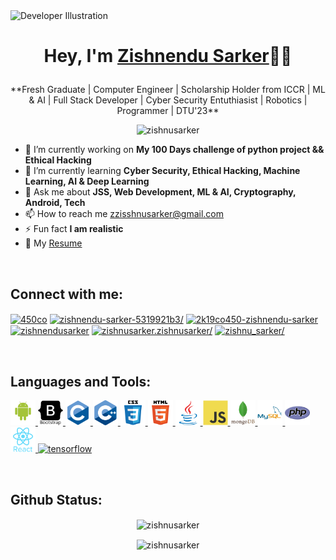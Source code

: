 <img width="100%" height="350" alt="Developer Illustration" src="https://media-exp2.licdn.com/dms/image/C5112AQF9a-hvzWn8uA/article-cover_image-shrink_600_2000/0/1574956586430?e=1663200000&v=beta&t=MC4wANQX8uIgE5pKU44_jzotKp80TV43db02OgUM6jE"/>
<br />


# <p align="center"> Hey, I'm [Zishnendu Sarker](https://zishnusarker.github.io/Portfolio/)👋🏻
<p align="center"> **Fresh Graduate | Computer Engineer | Scholarship Holder from ICCR | ML & AI | Full Stack Developer | Cyber Security Entuthiasist | Robotics | Programmer | DTU'23** </p>


<p align="center"> <img src="https://komarev.com/ghpvc/?username=zishnusarker&label=Profile%20views&color=0e75b6&style=flat" alt="zishnusarker" /> </p>

* 🔭 I’m currently working on **My 100 Days challenge of python project && Ethical Hacking**
* 🌱 I’m currently learning **Cyber Security, Ethical Hacking, Machine Learning, AI & Deep Learning**
* 💬 Ask me about **JSS, Web Development, ML & AI, Cryptography, Android, Tech**
* 📫 How to reach me [zzisshnusarker@gmail.com](mailto:zzisshnusarker@gmail.]com)
* ⚡ Fun fact **I am realistic**
* 🧾 My [Resume](https://drive.google.com/file/d/1zcNiJSnGaEBXvjvkqaGHp4zb34YXTbQD/view?usp=sharing)


<br />

## Connect with me:
<r />
<p align="left">
<a href="https://twitter.com/450co" target="blank"><img align="center" src="https://raw.githubusercontent.com/rahuldkjain/github-profile-readme-generator/master/src/images/icons/Social/twitter.svg" alt="450co" height="30" width="40" /></a>
<a href="https://linkedin.com/in/zishnendu-sarker-5319921b3/" target="blank"><img align="center" src="https://raw.githubusercontent.com/rahuldkjain/github-profile-readme-generator/master/src/images/icons/Social/linked-in-alt.svg" alt="zishnendu-sarker-5319921b3/" height="30" width="40" /></a>
<a href="https://stackoverflow.com/users/2k19co450-zishnendu-sarker" target="blank"><img align="center" src="https://raw.githubusercontent.com/rahuldkjain/github-profile-readme-generator/master/src/images/icons/Social/stack-overflow.svg" alt="2k19co450-zishnendu-sarker" height="30" width="40" /></a>
<a href="https://kaggle.com/zishnendusarker" target="blank"><img align="center" src="https://raw.githubusercontent.com/rahuldkjain/github-profile-readme-generator/master/src/images/icons/Social/kaggle.svg" alt="zishnendusarker" height="30" width="40" /></a>
<a href="https://fb.com/zishnusarker.zishnusarker/" target="blank"><img align="center" src="https://raw.githubusercontent.com/rahuldkjain/github-profile-readme-generator/master/src/images/icons/Social/facebook.svg" alt="zishnusarker.zishnusarker/" height="30" width="40" /></a>
<a href="https://instagram.com/zishnu_sarker/" target="blank"><img align="center" src="https://raw.githubusercontent.com/rahuldkjain/github-profile-readme-generator/master/src/images/icons/Social/instagram.svg" alt="zishnu_sarker/" height="30" width="40" /></a>
</p>

<br />

## Languages and Tools:

<p align="left"> <a href="https://developer.android.com" target="_blank" rel="noreferrer"> <img src="https://raw.githubusercontent.com/devicons/devicon/master/icons/android/android-original-wordmark.svg" alt="android" width="40" height="40"/> </a> <a href="https://getbootstrap.com" target="_blank" rel="noreferrer"> <img src="https://raw.githubusercontent.com/devicons/devicon/master/icons/bootstrap/bootstrap-plain-wordmark.svg" alt="bootstrap" width="40" height="40"/> </a> <a href="https://www.cprogramming.com/" target="_blank" rel="noreferrer"> <img src="https://raw.githubusercontent.com/devicons/devicon/master/icons/c/c-original.svg" alt="c" width="40" height="40"/> </a> <a href="https://www.w3schools.com/cpp/" target="_blank" rel="noreferrer"> <img src="https://raw.githubusercontent.com/devicons/devicon/master/icons/cplusplus/cplusplus-original.svg" alt="cplusplus" width="40" height="40"/> </a> <a href="https://www.w3schools.com/css/" target="_blank" rel="noreferrer"> <img src="https://raw.githubusercontent.com/devicons/devicon/master/icons/css3/css3-original-wordmark.svg" alt="css3" width="40" height="40"/> </a> <a href="https://www.w3.org/html/" target="_blank" rel="noreferrer"> <img src="https://raw.githubusercontent.com/devicons/devicon/master/icons/html5/html5-original-wordmark.svg" alt="html5" width="40" height="40"/> </a> <a href="https://www.java.com" target="_blank" rel="noreferrer"> <img src="https://raw.githubusercontent.com/devicons/devicon/master/icons/java/java-original.svg" alt="java" width="40" height="40"/> </a> <a href="https://developer.mozilla.org/en-US/docs/Web/JavaScript" target="_blank" rel="noreferrer"> <img src="https://raw.githubusercontent.com/devicons/devicon/master/icons/javascript/javascript-original.svg" alt="javascript" width="40" height="40"/> </a> <a href="https://www.mongodb.com/" target="_blank" rel="noreferrer"> <img src="https://raw.githubusercontent.com/devicons/devicon/master/icons/mongodb/mongodb-original-wordmark.svg" alt="mongodb" width="40" height="40"/> </a> <a href="https://www.mysql.com/" target="_blank" rel="noreferrer"> <img src="https://raw.githubusercontent.com/devicons/devicon/master/icons/mysql/mysql-original-wordmark.svg" alt="mysql" width="40" height="40"/> </a> <a href="https://www.php.net" target="_blank" rel="noreferrer"> <img src="https://raw.githubusercontent.com/devicons/devicon/master/icons/php/php-original.svg" alt="php" width="40" height="40"/> </a> <a href="https://reactjs.org/" target="_blank" rel="noreferrer"> <img src="https://raw.githubusercontent.com/devicons/devicon/master/icons/react/react-original-wordmark.svg" alt="react" width="40" height="40"/> </a> <a href="https://www.tensorflow.org" target="_blank" rel="noreferrer"> <img src="https://www.vectorlogo.zone/logos/tensorflow/tensorflow-icon.svg" alt="tensorflow" width="40" height="40"/> </a> </p>

<br />

## Github Status:

<!-- <p align="center"> <a href="[![trophy](https://github-profile-trophy.vercel.app/?username=ryo-ma&theme=onedark)](https://github.com/ryo-ma/github-profile-trophy)"><img src="https://github-profile-trophy.vercel.app/?username=zishnusarker&bg_color=00000000&text_color=3498db" alt="zishnusarker" /></a> </p> -->

<!-- <p align="center"><img src="https://github-readme-streak-stats.herokuapp.com?user=zishnusarker&hide_border=true&bg_color=00000000&text_color=3498db" alt="zishnusarker" /></p>

<p align="center"><img src="https://github-readme-stats.vercel.app/api/top-langs?username=zishnusarker&show_icons=true&locale=en&layout=compact&bg_color=00000000&text_color=3498db" alt="zishnusarker" /></p> -->


<p align="center"> <img align="center" src="https://github-readme-stats.vercel.app/api?username=zishnusarker&show_icons=true&hide_border=true&bg_color=00000000&text_color=3498db&hide=issues" alt="zishnusarker" /> 
<p align="center"> <img align="center" src="https://github-readme-streak-stats.herokuapp.com?user=zishnusarker&theme=tokyonight_duo&hide_border=true&background=DD272700&fire=FF0000&ring=FF5403&currStreakNum=FF3A13" alt="zishnusarker" />
